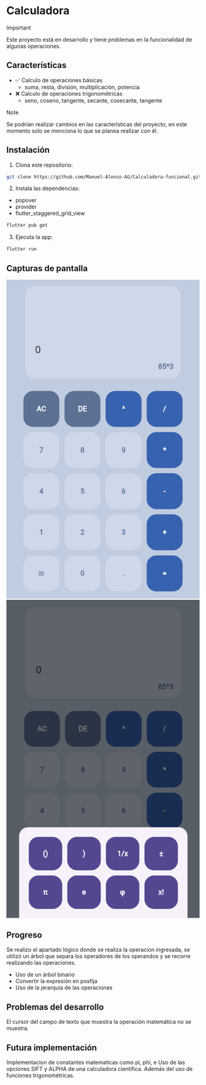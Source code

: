 # Calculadora

> [!IMPORTANT]
> Este proyecto está en desarrollo y tiene problemas en la funcionalidad de algunas operaciones.

## Características

- ✅ Calculo de operaciones básicas
  - suma, resta, división, multiplicación, potencia
- ❌ Calculo de operaciones trigonométricas
  - seno, coseno, tangente, secante, cosecante, tangente

> [!NOTE]
> Se podrían realizar cambios en las características del proyecto, en este momento solo se menciona lo que se planea realizar con él.

## Instalación

1. Clona este repositorio:

```bash
git clone https://github.com/Manuel-Alonso-AG/Calculadora-funcional.git
```

2. Instala las dependencias:

- popover
- provider
- flutter_staggered_grid_view

```bash
flutter pub get
```

3. Ejecuta la app:

```bash
flutter run
```

## Capturas de pantalla

![Img](assets/cal1.png)
![Img](assets/cal2.png)

## Progreso

Se realizo el apartado lógico donde se realiza la operacion ingresada, se utilizó un árbol que separa los operadores de los operandos y se recorre realizando las operaciones.

- Uso de un árbol binario
- Convertir la expresión en posfija
- Uso de la jerarquía de las operaciones

## Problemas del desarrollo

El cursor del campo de texto que muestra la operación matemática no se muestra.

## Futura implementación

Implementacion de constantes matematicas como pi, phi, e
Uso de las opciones SIFT y ALPHA de una calculadora científica. Además del uso de funciones trigonométricas.
